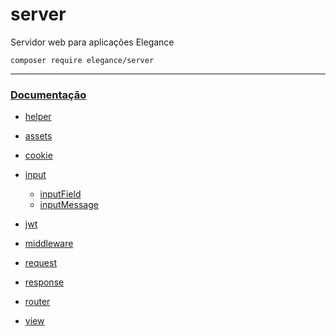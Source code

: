 # server
Servidor web para aplicações Elegance

    composer require elegance/server

---

### [Documentação](https://github.com/php-elegance/server/blob/main/.doc)

- [helper](https://github.com/php-elegance/server/blob/main/.doc/_helper.md)

- [assets](https://github.com/php-elegance/server/blob/main/.doc/assets.md)
- [cookie](https://github.com/php-elegance/server/blob/main/.doc/cookie.md)
- [input](https://github.com/php-elegance/server/blob/main/.doc/input.md)
    - [inputField](https://github.com/php-elegance/server/blob/main/.doc/inputField.md)
    - [inputMessage](https://github.com/php-elegance/server/blob/main/.doc/inputMessage.md)
- [jwt](https://github.com/php-elegance/server/blob/main/.doc/jwt.md)
- [middleware](https://github.com/php-elegance/server/blob/main/.doc/middleware.md)
- [request](https://github.com/php-elegance/server/blob/main/.doc/request.md)
- [response](https://github.com/php-elegance/server/blob/main/.doc/response.md)
- [router](https://github.com/php-elegance/server/blob/main/.doc/router.md)
- [view](https://github.com/php-elegance/server/blob/main/.doc/view.md)
